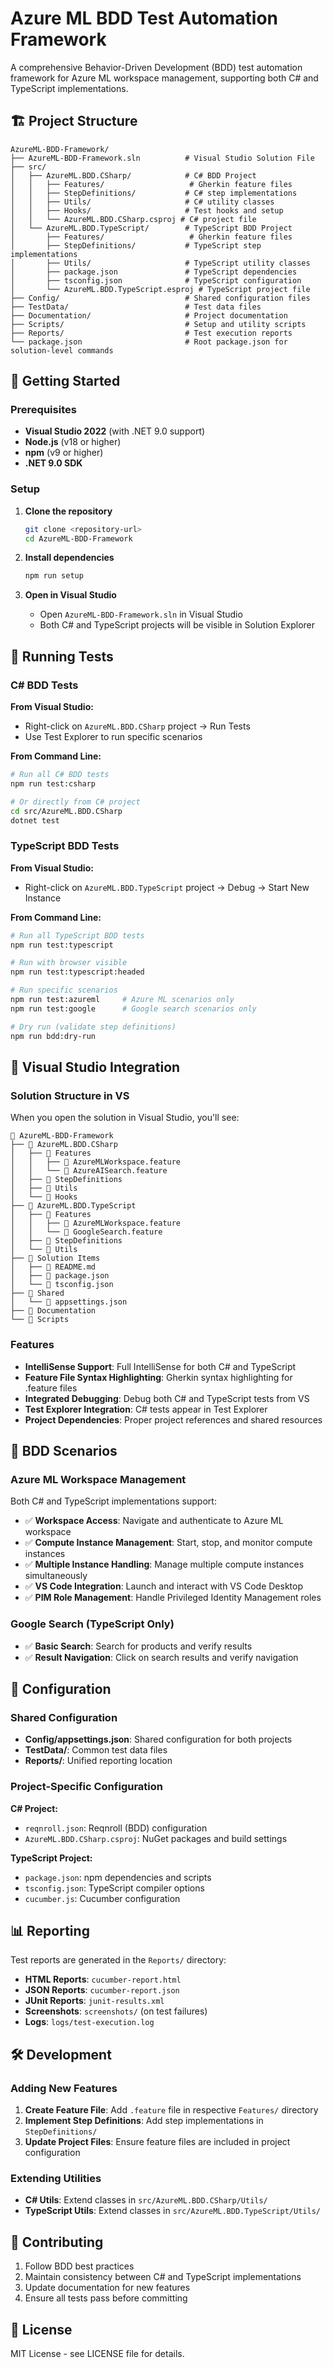 # Azure ML BDD Test Automation Framework

A comprehensive Behavior-Driven Development (BDD) test automation framework for Azure ML workspace management, supporting both C# and TypeScript implementations.

## 🏗️ Project Structure

```
AzureML-BDD-Framework/
├── AzureML-BDD-Framework.sln          # Visual Studio Solution File
├── src/
│   ├── AzureML.BDD.CSharp/            # C# BDD Project
│   │   ├── Features/                   # Gherkin feature files
│   │   ├── StepDefinitions/           # C# step implementations
│   │   ├── Utils/                     # C# utility classes
│   │   ├── Hooks/                     # Test hooks and setup
│   │   └── AzureML.BDD.CSharp.csproj # C# project file
│   └── AzureML.BDD.TypeScript/        # TypeScript BDD Project
│       ├── Features/                   # Gherkin feature files
│       ├── StepDefinitions/           # TypeScript step implementations
│       ├── Utils/                     # TypeScript utility classes
│       ├── package.json               # TypeScript dependencies
│       ├── tsconfig.json              # TypeScript configuration
│       └── AzureML.BDD.TypeScript.esproj # TypeScript project file
├── Config/                            # Shared configuration files
├── TestData/                          # Test data files
├── Documentation/                     # Project documentation
├── Scripts/                           # Setup and utility scripts
├── Reports/                           # Test execution reports
└── package.json                       # Root package.json for solution-level commands
```

## 🚀 Getting Started

### Prerequisites

- **Visual Studio 2022** (with .NET 9.0 support)
- **Node.js** (v18 or higher)
- **npm** (v9 or higher)
- **.NET 9.0 SDK**

### Setup

1. **Clone the repository**
   ```bash
   git clone <repository-url>
   cd AzureML-BDD-Framework
   ```

2. **Install dependencies**
   ```bash
   npm run setup
   ```

3. **Open in Visual Studio**
   - Open `AzureML-BDD-Framework.sln` in Visual Studio
   - Both C# and TypeScript projects will be visible in Solution Explorer

## 🧪 Running Tests

### C# BDD Tests

**From Visual Studio:**
- Right-click on `AzureML.BDD.CSharp` project → Run Tests
- Use Test Explorer to run specific scenarios

**From Command Line:**
```bash
# Run all C# BDD tests
npm run test:csharp

# Or directly from C# project
cd src/AzureML.BDD.CSharp
dotnet test
```

### TypeScript BDD Tests

**From Visual Studio:**
- Right-click on `AzureML.BDD.TypeScript` project → Debug → Start New Instance

**From Command Line:**
```bash
# Run all TypeScript BDD tests
npm run test:typescript

# Run with browser visible
npm run test:typescript:headed

# Run specific scenarios
npm run test:azureml     # Azure ML scenarios only
npm run test:google      # Google search scenarios only

# Dry run (validate step definitions)
npm run bdd:dry-run
```

## 📁 Visual Studio Integration

### Solution Structure in VS

When you open the solution in Visual Studio, you'll see:

```
📁 AzureML-BDD-Framework
├── 📁 AzureML.BDD.CSharp
│   ├── 📁 Features
│   │   ├── 📄 AzureMLWorkspace.feature
│   │   └── 📄 AzureAISearch.feature
│   ├── 📁 StepDefinitions
│   ├── 📁 Utils
│   └── 📁 Hooks
├── 📁 AzureML.BDD.TypeScript
│   ├── 📁 Features
│   │   ├── 📄 AzureMLWorkspace.feature
│   │   └── 📄 GoogleSearch.feature
│   ├── 📁 StepDefinitions
│   └── 📁 Utils
├── 📁 Solution Items
│   ├── 📄 README.md
│   ├── 📄 package.json
│   └── 📄 tsconfig.json
├── 📁 Shared
│   └── 📄 appsettings.json
├── 📁 Documentation
└── 📁 Scripts
```

### Features

- **IntelliSense Support**: Full IntelliSense for both C# and TypeScript
- **Feature File Syntax Highlighting**: Gherkin syntax highlighting for .feature files
- **Integrated Debugging**: Debug both C# and TypeScript tests from VS
- **Test Explorer Integration**: C# tests appear in Test Explorer
- **Project Dependencies**: Proper project references and shared resources

## 🎯 BDD Scenarios

### Azure ML Workspace Management

Both C# and TypeScript implementations support:

- ✅ **Workspace Access**: Navigate and authenticate to Azure ML workspace
- ✅ **Compute Instance Management**: Start, stop, and monitor compute instances
- ✅ **Multiple Instance Handling**: Manage multiple compute instances simultaneously
- ✅ **VS Code Integration**: Launch and interact with VS Code Desktop
- ✅ **PIM Role Management**: Handle Privileged Identity Management roles

### Google Search (TypeScript Only)

- ✅ **Basic Search**: Search for products and verify results
- ✅ **Result Navigation**: Click on search results and verify navigation

## 🔧 Configuration

### Shared Configuration

- **Config/appsettings.json**: Shared configuration for both projects
- **TestData/**: Common test data files
- **Reports/**: Unified reporting location

### Project-Specific Configuration

**C# Project:**
- `reqnroll.json`: Reqnroll (BDD) configuration
- `AzureML.BDD.CSharp.csproj`: NuGet packages and build settings

**TypeScript Project:**
- `package.json`: npm dependencies and scripts
- `tsconfig.json`: TypeScript compiler options
- `cucumber.js`: Cucumber configuration

## 📊 Reporting

Test reports are generated in the `Reports/` directory:

- **HTML Reports**: `cucumber-report.html`
- **JSON Reports**: `cucumber-report.json`
- **JUnit Reports**: `junit-results.xml`
- **Screenshots**: `screenshots/` (on test failures)
- **Logs**: `logs/test-execution.log`

## 🛠️ Development

### Adding New Features

1. **Create Feature File**: Add `.feature` file in respective `Features/` directory
2. **Implement Step Definitions**: Add step implementations in `StepDefinitions/`
3. **Update Project Files**: Ensure feature files are included in project configuration

### Extending Utilities

- **C# Utils**: Extend classes in `src/AzureML.BDD.CSharp/Utils/`
- **TypeScript Utils**: Extend classes in `src/AzureML.BDD.TypeScript/Utils/`

## 🤝 Contributing

1. Follow BDD best practices
2. Maintain consistency between C# and TypeScript implementations
3. Update documentation for new features
4. Ensure all tests pass before committing

## 📝 License

MIT License - see LICENSE file for details.